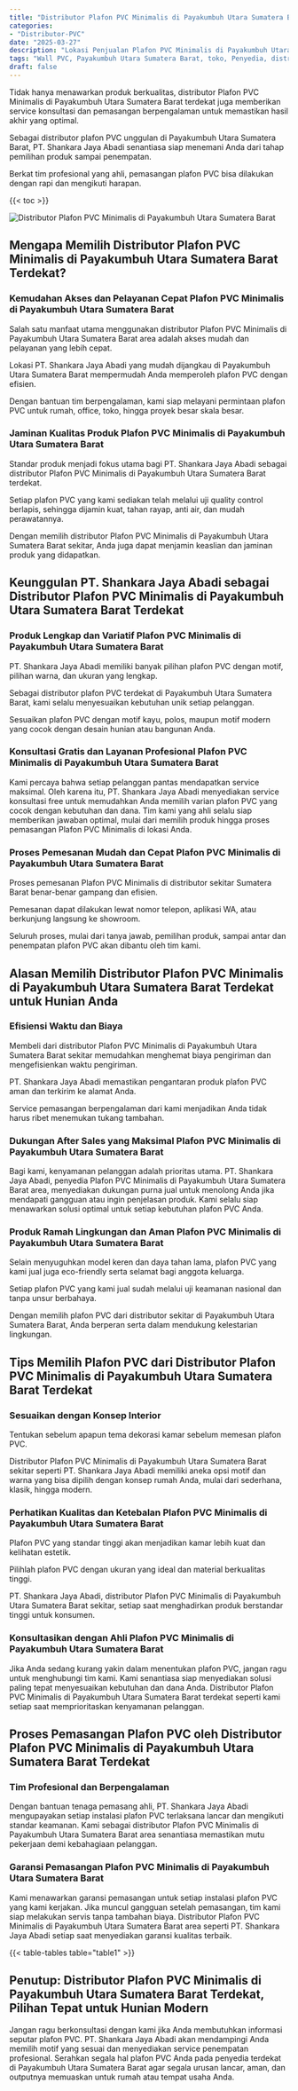 ```yaml
---
title: "Distributor Plafon PVC Minimalis di Payakumbuh Utara Sumatera Barat"
categories: 
- "Distributor-PVC"
date: "2025-03-27"
description: "Lokasi Penjualan Plafon PVC Minimalis di Payakumbuh Utara Sumatera Barat bagi hunian, perkantoran, dan ritel. Panel berkualitas, variasi motif, pilihan warna modern, dengan servis pemasangan ditangani oleh tim profesional dan jaminan resmi!|Layanan distribusi Plafon PVC Minimalis di Payakumbuh Utara Sumatera Barat bagi kebutuhan hunian, office, atau gerai, dengan material berkualitas dan penempatan oleh teknisi ahli serta jaminan resmi.|Alternatif Plafon PVC Minimalis di Payakumbuh Utara Sumatera Barat yang andal bagi hunian, office, serta gerai, bersama material berkualitas dan penempatan dikerjakan oleh teknisi profesional serta kepastian resmi.|Penyediaan Plafon PVC Minimalis di Payakumbuh Utara Sumatera Barat bagi tempat tinggal, perkantoran, serta toko, dengan material unggulan dan penempatan dikerjakan oleh teknisi berpengalaman, disertai dengan jaminan resmi.}"
tags: "Wall PVC, Payakumbuh Utara Sumatera Barat, toko, Penyedia, distributor"
draft: false
---
```


Tidak hanya menawarkan produk berkualitas, distributor Plafon PVC Minimalis di Payakumbuh Utara Sumatera Barat terdekat juga memberikan service konsultasi dan pemasangan berpengalaman untuk memastikan hasil akhir yang optimal.

Sebagai distributor plafon PVC unggulan di Payakumbuh Utara Sumatera Barat, PT. Shankara Jaya Abadi senantiasa siap menemani Anda dari tahap pemilihan produk sampai penempatan.

Berkat tim profesional yang ahli, pemasangan plafon PVC bisa dilakukan dengan rapi dan mengikuti harapan.

{{< toc >}}

![Distributor Plafon PVC Minimalis di Payakumbuh Utara Sumatera Barat](/images/Distributor-PVC/Distributor-Plafon-PVC-Minimalis-di-Payakumbuh-Utara-Sumatera-Barat.png)


## Mengapa Memilih Distributor Plafon PVC Minimalis di Payakumbuh Utara Sumatera Barat Terdekat?

### Kemudahan Akses dan Pelayanan Cepat Plafon PVC Minimalis di Payakumbuh Utara Sumatera Barat

Salah satu manfaat utama menggunakan distributor Plafon PVC Minimalis di Payakumbuh Utara Sumatera Barat area adalah akses mudah dan pelayanan yang lebih cepat.

Lokasi PT. Shankara Jaya Abadi yang mudah dijangkau di Payakumbuh Utara Sumatera Barat mempermudah Anda memperoleh plafon PVC dengan efisien.

Dengan bantuan tim berpengalaman, kami siap melayani permintaan plafon PVC untuk rumah, office, toko, hingga proyek besar skala besar.

### Jaminan Kualitas Produk Plafon PVC Minimalis di Payakumbuh Utara Sumatera Barat

Standar produk menjadi fokus utama bagi PT. Shankara Jaya Abadi sebagai distributor Plafon PVC Minimalis di Payakumbuh Utara Sumatera Barat terdekat.

Setiap plafon PVC yang kami sediakan telah melalui uji quality control berlapis, sehingga dijamin kuat, tahan rayap, anti air, dan mudah perawatannya.

Dengan memilih distributor Plafon PVC Minimalis di Payakumbuh Utara Sumatera Barat sekitar, Anda juga dapat menjamin keaslian dan jaminan produk yang didapatkan.

## Keunggulan PT. Shankara Jaya Abadi sebagai Distributor Plafon PVC Minimalis di Payakumbuh Utara Sumatera Barat Terdekat

### Produk Lengkap dan Variatif Plafon PVC Minimalis di Payakumbuh Utara Sumatera Barat

PT. Shankara Jaya Abadi memiliki banyak pilihan plafon PVC dengan motif, pilihan warna, dan ukuran yang lengkap.

Sebagai distributor plafon PVC terdekat di Payakumbuh Utara Sumatera Barat, kami selalu menyesuaikan kebutuhan unik setiap pelanggan.

Sesuaikan plafon PVC dengan motif kayu, polos, maupun motif modern yang cocok dengan desain hunian atau bangunan Anda.

### Konsultasi Gratis dan Layanan Profesional Plafon PVC Minimalis di Payakumbuh Utara Sumatera Barat

Kami percaya bahwa setiap pelanggan pantas mendapatkan service maksimal. Oleh karena itu, PT. Shankara Jaya Abadi menyediakan service konsultasi free untuk memudahkan Anda memilih varian plafon PVC yang cocok dengan kebutuhan dan dana. Tim kami yang ahli selalu siap memberikan jawaban optimal, mulai dari memilih produk hingga proses pemasangan Plafon PVC Minimalis di lokasi Anda.

### Proses Pemesanan Mudah dan Cepat Plafon PVC Minimalis di Payakumbuh Utara Sumatera Barat

Proses pemesanan Plafon PVC Minimalis di distributor sekitar Sumatera Barat benar-benar gampang dan efisien.

Pemesanan dapat dilakukan lewat nomor telepon, aplikasi WA, atau berkunjung langsung ke showroom.

Seluruh proses, mulai dari tanya jawab, pemilihan produk, sampai antar dan penempatan plafon PVC akan dibantu oleh tim kami.

## Alasan Memilih Distributor Plafon PVC Minimalis di Payakumbuh Utara Sumatera Barat Terdekat untuk Hunian Anda

### Efisiensi Waktu dan Biaya

Membeli dari distributor Plafon PVC Minimalis di Payakumbuh Utara Sumatera Barat sekitar memudahkan menghemat biaya pengiriman dan mengefisienkan waktu pengiriman.

PT. Shankara Jaya Abadi memastikan pengantaran produk plafon PVC aman dan terkirim ke alamat Anda.

Service pemasangan berpengalaman dari kami menjadikan Anda tidak harus ribet menemukan tukang tambahan.

### Dukungan After Sales yang Maksimal Plafon PVC Minimalis di Payakumbuh Utara Sumatera Barat

Bagi kami, kenyamanan pelanggan adalah prioritas utama. PT. Shankara Jaya Abadi, penyedia Plafon PVC Minimalis di Payakumbuh Utara Sumatera Barat area, menyediakan dukungan purna jual untuk menolong Anda jika mendapati gangguan atau ingin penjelasan produk. Kami selalu siap menawarkan solusi optimal untuk setiap kebutuhan plafon PVC Anda.

### Produk Ramah Lingkungan dan Aman Plafon PVC Minimalis di Payakumbuh Utara Sumatera Barat

Selain menyuguhkan model keren dan daya tahan lama, plafon PVC yang kami jual juga eco-friendly serta selamat bagi anggota keluarga.

Setiap plafon PVC yang kami jual sudah melalui uji keamanan nasional dan tanpa unsur berbahaya.

Dengan memilih plafon PVC dari distributor sekitar di Payakumbuh Utara Sumatera Barat, Anda berperan serta dalam mendukung kelestarian lingkungan.

## Tips Memilih Plafon PVC dari Distributor Plafon PVC Minimalis di Payakumbuh Utara Sumatera Barat Terdekat

### Sesuaikan dengan Konsep Interior

Tentukan sebelum apapun tema dekorasi kamar sebelum memesan plafon PVC.

Distributor Plafon PVC Minimalis di Payakumbuh Utara Sumatera Barat sekitar seperti PT. Shankara Jaya Abadi memiliki aneka opsi motif dan warna yang bisa dipilih dengan konsep rumah Anda, mulai dari sederhana, klasik, hingga modern.

### Perhatikan Kualitas dan Ketebalan Plafon PVC Minimalis di Payakumbuh Utara Sumatera Barat

Plafon PVC yang standar tinggi akan menjadikan kamar lebih kuat dan kelihatan estetik.

Pilihlah plafon PVC dengan ukuran yang ideal dan material berkualitas tinggi.

PT. Shankara Jaya Abadi, distributor Plafon PVC Minimalis di Payakumbuh Utara Sumatera Barat sekitar, setiap saat menghadirkan produk berstandar tinggi untuk konsumen.

### Konsultasikan dengan Ahli Plafon PVC Minimalis di Payakumbuh Utara Sumatera Barat

Jika Anda sedang kurang yakin dalam menentukan plafon PVC, jangan ragu untuk menghubungi tim kami. Kami senantiasa siap menyediakan solusi paling tepat menyesuaikan kebutuhan dan dana Anda. Distributor Plafon PVC Minimalis di Payakumbuh Utara Sumatera Barat terdekat seperti kami setiap saat memprioritaskan kenyamanan pelanggan.

## Proses Pemasangan Plafon PVC oleh Distributor Plafon PVC Minimalis di Payakumbuh Utara Sumatera Barat Terdekat

### Tim Profesional dan Berpengalaman

Dengan bantuan tenaga pemasang ahli, PT. Shankara Jaya Abadi mengupayakan setiap instalasi plafon PVC terlaksana lancar dan mengikuti standar keamanan. Kami sebagai distributor Plafon PVC Minimalis di Payakumbuh Utara Sumatera Barat area senantiasa memastikan mutu pekerjaan demi kebahagiaan pelanggan.

### Garansi Pemasangan Plafon PVC Minimalis di Payakumbuh Utara Sumatera Barat

Kami menawarkan garansi pemasangan untuk setiap instalasi plafon PVC yang kami kerjakan. Jika muncul gangguan setelah pemasangan, tim kami siap melakukan servis tanpa tambahan biaya. Distributor Plafon PVC Minimalis di Payakumbuh Utara Sumatera Barat area seperti PT. Shankara Jaya Abadi setiap saat menyediakan garansi kualitas terbaik.

{{< table-tables table="table1" >}}

## Penutup: Distributor Plafon PVC Minimalis di Payakumbuh Utara Sumatera Barat Terdekat, Pilihan Tepat untuk Hunian Modern

Jangan ragu berkonsultasi dengan kami jika Anda membutuhkan informasi seputar plafon PVC. PT. Shankara Jaya Abadi akan mendampingi Anda memilih motif yang sesuai dan menyediakan service penempatan profesional. Serahkan segala hal plafon PVC Anda pada penyedia terdekat di Payakumbuh Utara Sumatera Barat agar segala urusan lancar, aman, dan outputnya memuaskan untuk rumah atau tempat usaha Anda.